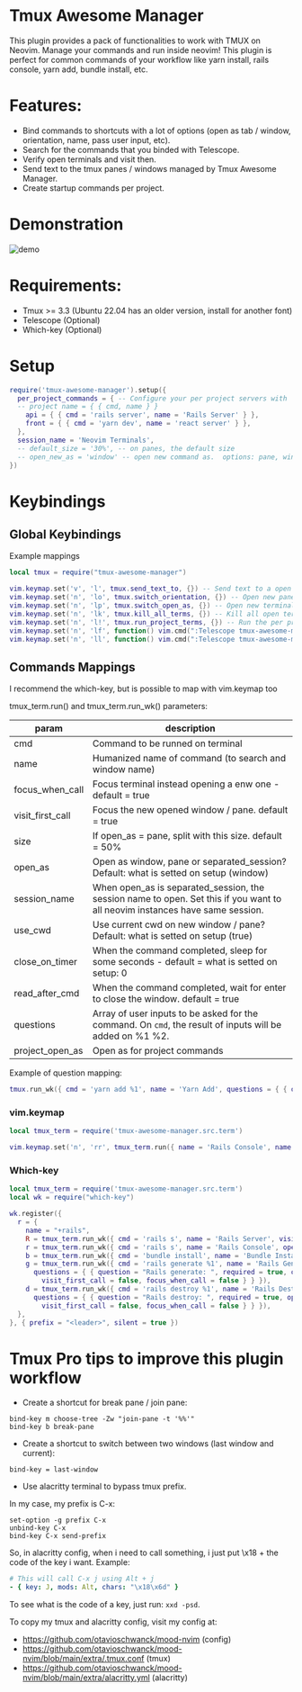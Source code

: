 # Tmux Awesome Manager

This plugin provides a pack of functionalities to work with TMUX on Neovim. Manage your commands and run inside neovim!  This plugin is perfect
for common commands of your workflow like yarn install, rails console, yarn add, bundle install, etc.

# Features:

- Bind commands to shortcuts with a lot of options (open as tab / window, orientation, name, pass user input, etc).
- Search for the commands that you binded with Telescope.
- Verify open terminals and visit then.
- Send text to the tmux panes / windows managed by Tmux Awesome Manager.
- Create startup commands per project.

# Demonstration

![demo](https://i.imgur.com/WnIEglJ.gif)

# Requirements:

- Tmux >= 3.3 (Ubuntu 22.04 has an older version, install for another font)
- Telescope (Optional)
- Which-key (Optional)

# Setup

```lua
require('tmux-awesome-manager').setup({
  per_project_commands = { -- Configure your per project servers with
  -- project name = { { cmd, name } }
    api = { { cmd = 'rails server', name = 'Rails Server' } },
    front = { { cmd = 'yarn dev', name = 'react server' } },
  },
  session_name = 'Neovim Terminals',
  -- default_size = '30%', -- on panes, the default size
  -- open_new_as = 'window' -- open new command as.  options: pane, window.
})
```

# Keybindings

## Global Keybindings

Example mappings

```lua
local tmux = require("tmux-awesome-manager")

vim.keymap.set('v', 'l', tmux.send_text_to, {}) -- Send text to a open terminal?
vim.keymap.set('n', 'lo', tmux.switch_orientation, {}) -- Open new panes as vertical / horizontal?
vim.keymap.set('n', 'lp', tmux.switch_open_as, {}) -- Open new terminals as panes or windows?
vim.keymap.set('n', 'lk', tmux.kill_all_terms, {}) -- Kill all open terms.
vim.keymap.set('n', 'l!', tmux.run_project_terms, {}) -- Run the per project commands
vim.keymap.set('n', 'lf', function() vim.cmd(":Telescope tmux-awesome-manager list_terms") end, {}) -- List all terminals
vim.keymap.set('n', 'll', function() vim.cmd(":Telescope tmux-awesome-manager list_open_terms") end, {}) -- List open terminals
```

## Commands Mappings

I recommend the which-key, but is possible to map with vim.keymap too

tmux_term.run() and tmux_term.run_wk() parameters:

| param            | description                                                                                                                   |
|------------------|-------------------------------------------------------------------------------------------------------------------------------|
| cmd              | Command to be runned on terminal                                                                                              |
| name             | Humanized name of command (to search and window name)                                                                         |
| focus_when_call  | Focus terminal instead opening a enw one - default = true                                                                     |
| visit_first_call | Focus the new opened window / pane. default = true                                                                            |
| size             | If open_as = pane, split with this size. default = 50%                                                                        |
| open_as          | Open as window, pane or separated_session? Default: what is setted on setup (window)                                          |
| session_name     | When open_as is separated_session, the session name to open.  Set this if you want to all neovim instances have same session. |
| use_cwd          | Use current cwd on new window / pane? Default: what is setted on setup (true)                                                 |
| close_on_timer   | When the command completed, sleep for some seconds - default = what is setted on setup: 0                                     |
| read_after_cmd   | When the command completed, wait for enter to close the window. default = true                                                |
| questions        | Array of user inputs to be asked for the command.  On `cmd`, the result of inputs will be added on %1 %2.                     |
| project_open_as  | Open as for project commands                                                                                                  |

Example of question mapping:

```lua
tmux.run_wk({ cmd = 'yarn add %1', name = 'Yarn Add', questions = { { question = 'package name: ', required = true } } })
```

### vim.keymap

```lua
local tmux_term = require('tmux-awesome-manager.src.term')

vim.keymap.set('n', 'rr', tmux_term.run({ name = 'Rails Console', name = 'console', open_as = 'pane' }), {}) -- Send text to a open terminal?
```

### Which-key
```lua
local tmux_term = require('tmux-awesome-manager.src.term')
local wk = require("which-key")

wk.register({
  r = {
    name = "+rails",
    R = tmux_term.run_wk({ cmd = 'rails s', name = 'Rails Server', visit_first_call = false, open_as = 'separated_session', session_name = 'My Terms' }),
    r = tmux_term.run_wk({ cmd = 'rails s', name = 'Rails Console', open_as = 'window' }),
    b = tmux_term.run_wk({ cmd = 'bundle install', name = 'Bundle Install', open_as = 'pane', close_on_timer = 2, visit_first_call = false, focus_when_call = false }),
    g = tmux_term.run_wk({ cmd = 'rails generate %1', name = 'Rails Generate',
      questions = { { question = "Rails generate: ", required = true, open_as = 'pane', close_on_timer = 4,
        visit_first_call = false, focus_when_call = false } } }),
    d = tmux_term.run_wk({ cmd = 'rails destroy %1', name = 'Rails Destroy',
      questions = { { question = "Rails destroy: ", required = true, open_as = 'pane', close_on_timer = 4,
        visit_first_call = false, focus_when_call = false } } }),
  },
}, { prefix = "<leader>", silent = true })
```

# Tmux Pro tips to improve this plugin workflow

- Create a shortcut for break pane / join pane:

```tmux
bind-key m choose-tree -Zw "join-pane -t '%%'"
bind-key b break-pane
```

- Create a shortcut to switch between two windows (last window and current):
```tmux
bind-key = last-window
```

- Use alacritty terminal to bypass tmux prefix.

In my case, my prefix is C-x:

```
set-option -g prefix C-x
unbind-key C-x
bind-key C-x send-prefix
```

So, in alacritty config, when i need to call something, i just put \x18 + the code of the key i want.  Example:

```yaml
# This will call C-x j using Alt + j
- { key: J, mods: Alt, chars: "\x18\x6d" }
```

To see what is the code of a key, just run:
`xxd -psd`.

To copy my tmux and alacritty config, visit my config at:

- https://github.com/otavioschwanck/mood-nvim (config)
- https://github.com/otavioschwanck/mood-nvim/blob/main/extra/.tmux.conf (tmux)
- https://github.com/otavioschwanck/mood-nvim/blob/main/extra/alacritty.yml (alacritty)

